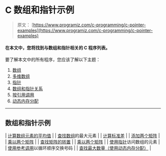 # C 数组和指针示例

> 原文： [https://www.programiz.com/c-programming/c-pointer-examples](https://www.programiz.com/c-programming/c-pointer-examples)

#### 在本文中，您将找到与数组和指针相关的 C 程序列表。

要了解本文中的所有程序，您应该了解以下主题：

1.  [数组](/c-programming/c-arrays "C programming Arrays")
2.  [多维数组](/c-programming/c-multi-dimensional-arrays "Multidimensional Arrays in C Programming")
3.  [指针](/c-programming/c-pointers "C Programming Pointers")
4.  [数组和指针关系](/c-programming/c-pointers-arrays "Relation Between Arrays and Pointer")
5.  [按引用调用](/c-programming/c-pointer-functions "Call by Reference in C programming")
6.  [动态内存分配](/c-programming/c-dynamic-memory-allocation "Dynamic Memory Allocation in C programming")

* * *

## 数组和指针示例

| [计算数组元素的平均值](/c-programming/examples/average-arrays) |
| [查找数组](/c-programming/examples/array-largest-element)的最大元素 |
| [计算标准差](/c-programming/examples/standard-deviation) |
| [添加两个矩阵](/c-programming/examples/add-matrix) |
| [乘以两个矩阵](/c-programming/examples/matrix-multiplication) |
| [查找矩阵的转置](/c-programming/examples/matrix-transpose) |
| [乘以两个矩阵](/c-programming/examples/matrix-multiplication-function) |
| [使用指针](/c-programming/examples/access-array-pointer)访问数组的元素 |
| [使用参考调用](/c-programming/examples/swapping-cyclic-order)以循环顺序交换号码 |
| [查找最大数量（使用动态内存分配）](/c-programming/examples/dynamic-memory-allocation-largest) |